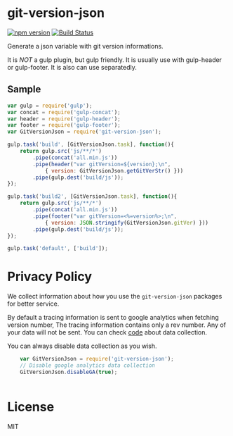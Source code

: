 # git-version-json
[![npm version](https://badge.fury.io/js/git-version-json.svg)](http://badge.fury.io/js/git-version-json)
[![Build Status](https://travis-ci.org/Ursa-Major/gulp-git-version.svg?branch=master)](https://travis-ci.org/Ursa-Major/gulp-git-version)

Generate a json variable with git version informations.

It is *NOT* a gulp plugin, but gulp friendly.
It is usually use with gulp-header or gulp-footer.
It is also can use separatedly.

## Sample
```javascript
var gulp = require('gulp');
var concat = require('gulp-concat');
var header = require('gulp-header');
var footer = require('gulp-footer');
var GitVersionJson = require('git-version-json');

gulp.task('build', [GitVersionJson.task], function(){
    return gulp.src('js/**/*')
        .pipe(concat('all.min.js'))
        .pipe(header("var gitVersion=${version};\n",
            { version: GitVersionJson.getGitVerStr() }))
        .pipe(gulp.dest('build/js'));
});

gulp.task('build2', [GitVersionJson.task], function(){
    return gulp.src('js/**/*')
        .pipe(concat('all.min.js'))
        .pipe(footer("var gitVersion=<%=version%>;\n",
            { version: JSON.stringify(GitVersionJson.gitVer) }))
        .pipe(gulp.dest('build/js'));
});

gulp.task('default', ['build']);
```

# Privacy Policy
We collect information about how you use the `git-version-json` packages for better service.

By default a tracing information is sent to google analytics when fetching version number,
The tracing information contains only a rev number.
Any of your data will not be sent.
You can check [code](https://github.com/Ursa-Major/git-version-json/blob/master/ts/MarkGitVersion.ts#L49) about data collection.

You can always disable data collection as you wish.
```javascript
    var GitVersionJson = require('git-version-json');
    // Disable google analytics data collection
    GitVersionJson.disableGA(true);
    
```

# License
MIT